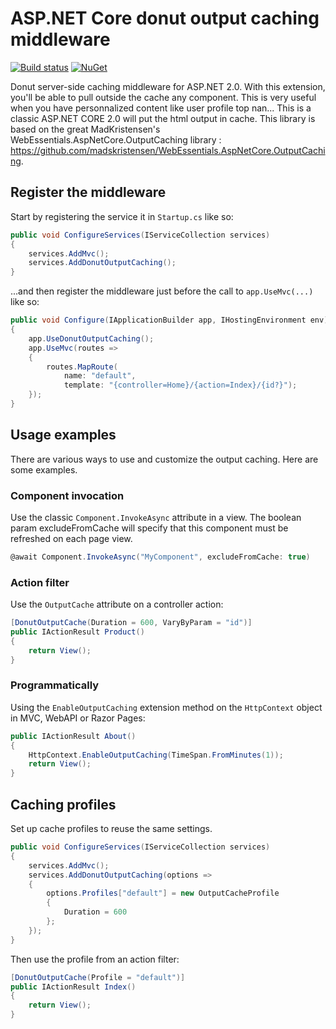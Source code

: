 # ASP.NET Core donut output caching middleware

[![Build status](https://ci.appveyor.com/api/projects/status/ojf242hckvt0cm8n?svg=true)](https://ci.appveyor.com/project/antoinebidault/donutoutputcachingcore)
[![NuGet](https://img.shields.io/nuget/v/donutoutputcachingcore.svg)](https://www.nuget.org/packages/DonutOutputCachingCore/)


Donut server-side caching middleware for ASP.NET 2.0. 
With this extension, you'll be able to pull outside the cache any component. This is very useful when you have personnalized content like user profile top nan...
This is a classic ASP.NET CORE 2.0 will put the html output in cache.
This library is based on the great MadKristensen's WebEssentials.AspNetCore.OutputCaching library : https://github.com/madskristensen/WebEssentials.AspNetCore.OutputCaching. 

## Register the middleware

Start by registering the service it in `Startup.cs` like so:

```c#
public void ConfigureServices(IServiceCollection services)
{
    services.AddMvc();
    services.AddDonutOutputCaching();
}
```

...and then register the middleware just before the call to `app.UseMvc(...)` like so:

```c#
public void Configure(IApplicationBuilder app, IHostingEnvironment env)
{
    app.UseDonutOutputCaching();
    app.UseMvc(routes =>
    {
        routes.MapRoute(
            name: "default",
            template: "{controller=Home}/{action=Index}/{id?}");
    });
}
```

## Usage examples
There are various ways to use and customize the output caching. Here are some examples.

### Component invocation
Use the classic `Component.InvokeAsync` attribute in a view.
The boolean param excludeFromCache will specify that this component must be refreshed on each page view.

```c#
@await Component.InvokeAsync("MyComponent", excludeFromCache: true)
```

### Action filter
Use the `OutputCache` attribute on a controller action:

```c#
[DonutOutputCache(Duration = 600, VaryByParam = "id")]
public IActionResult Product()
{
    return View();
}
```

### Programmatically

Using the `EnableOutputCaching` extension method on the `HttpContext` object in MVC, WebAPI or Razor Pages:

```c#
public IActionResult About()
{
    HttpContext.EnableOutputCaching(TimeSpan.FromMinutes(1));
    return View();
}
```

## Caching profiles
Set up cache profiles to reuse the same settings.

```c#
public void ConfigureServices(IServiceCollection services)
{
    services.AddMvc();
    services.AddDonutOutputCaching(options =>
    {
        options.Profiles["default"] = new OutputCacheProfile
        {
            Duration = 600
        };
    });
}
```

Then use the profile from an action filter:

```c#
[DonutOutputCache(Profile = "default")]
public IActionResult Index()
{
    return View();
}
```

